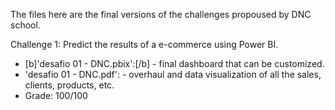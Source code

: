 The files here are the final versions of the challenges propoused by DNC school.

Challenge 1: Predict the results of a e-commerce using Power BI.

- [b]'desafio 01 - DNC.pbix':[/b] - final dashboard that can be customized.
- 'desafio 01 - DNC.pdf': - overhaul and data visualization of all the sales, clients, products, etc.
- Grade: 100/100
